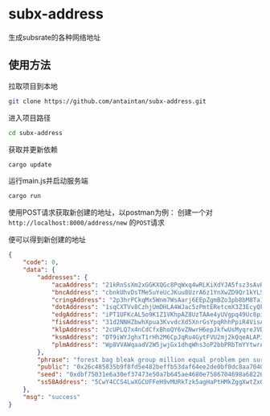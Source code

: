# subx-address
生成subsrate的各种网络地址
## 使用方法
拉取项目到本地
```bash
git clone https://github.com/antaintan/subx-address.git
```
进入项目路径
```bash
cd subx-address
```

获取并更新依赖
```bash
cargo update 
```

运行main.js并启动服务端
```bash
cargo run
```

使用POST请求获取新创建的地址，以postman为例：
创建一个对``` http://localhost:8000/address/new ``` 的``` POST ```请求

便可以得到新创建的地址
```json
{
    "code": 0,
    "data": {
        "addresses": {
            "acaAddress": "21kRnSsXm2xGGKXQGc8PqWxq4wRLKiXdYJA5fsz3sAvHZbeo",
            "bncAddress": "cbnkUhvDsTMe5uYeUcJKuu8UzrA6z1YnXwZD9Qr1kYLSL1m",
            "cringAddress": "2p3hrPCkqMx5Wnm7WsAarj6EEpZgmBZo3pb8bM8Ta1gBpEck",
            "dotAddress": "1sqCXTVv8CzhjUmDHLA4WJac5zPmtERetcmX3Z3EcyQkJKz",
            "edgAddress": "iPT1UFKcAL5o9K1Z1VKhpAZ8UzTAAe4yUVgpq49Uc8piSsS",
            "fisAddress": "31d2NNHZbwhXpua3KvvdcXd5XnrGsYpqRhhPpiR4VisANj5w",
            "klpAddress": "2cUPLQ7x4nCdCfxBhoQY6vZNwrH6epJkfwUsMyqreJVDFTyN",
            "ksmAddress": "DT9iWYJghxT1rHh2M6CpJqRu4GytFVU2mj2kQqeALAPJqSS",
            "plmAddress": "Wp8VVAWqaadV2W5jwjGx1dhqWhs3oP2bbPRbTmYYtwrA5Q6"
        },
        "phrase": "forest bag bleak group million equal problem pen surge crowd approve name",
        "public": "0x26c485835b9f8fd5e482beffb53daf64ee2de0bf0dc8aa70407f0a653e923d23",
        "seed": "0xdbf75031e6a30ef37473e50a7b645ae4680e7586704698a682268a6250d8c194",
        "ss58Address": "5CwY4CCS4LwXGCUFFeH9vMURkTzk5agHaPtHMkZggXwtZxQv"
    },
    "msg": "success"
}
```
